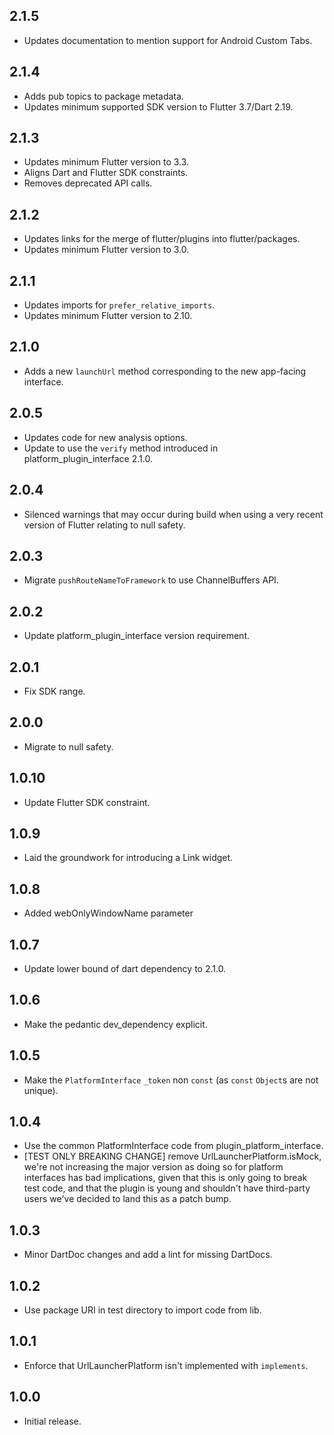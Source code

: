 ## 2.1.5

* Updates documentation to mention support for Android Custom Tabs.

## 2.1.4

* Adds pub topics to package metadata.
* Updates minimum supported SDK version to Flutter 3.7/Dart 2.19.

## 2.1.3

* Updates minimum Flutter version to 3.3.
* Aligns Dart and Flutter SDK constraints.
* Removes deprecated API calls.

## 2.1.2

* Updates links for the merge of flutter/plugins into flutter/packages.
* Updates minimum Flutter version to 3.0.

## 2.1.1

* Updates imports for `prefer_relative_imports`.
* Updates minimum Flutter version to 2.10.

## 2.1.0

* Adds a new `launchUrl` method corresponding to the new app-facing interface.

## 2.0.5

* Updates code for new analysis options.
* Update to use the `verify` method introduced in platform_plugin_interface 2.1.0.

## 2.0.4

* Silenced warnings that may occur during build when using a very
  recent version of Flutter relating to null safety.

## 2.0.3

* Migrate `pushRouteNameToFramework` to use ChannelBuffers API.

## 2.0.2

* Update platform_plugin_interface version requirement.

## 2.0.1

* Fix SDK range.

## 2.0.0

* Migrate to null safety.

## 1.0.10

* Update Flutter SDK constraint.

## 1.0.9

* Laid the groundwork for introducing a Link widget.

## 1.0.8

* Added webOnlyWindowName parameter

## 1.0.7

* Update lower bound of dart dependency to 2.1.0.

## 1.0.6

* Make the pedantic dev_dependency explicit.

## 1.0.5

* Make the `PlatformInterface` `_token` non `const` (as `const` `Object`s are not unique).

## 1.0.4

* Use the common PlatformInterface code from plugin_platform_interface.
* [TEST ONLY BREAKING CHANGE] remove UrlLauncherPlatform.isMock, we're not increasing the major version
  as doing so for platform interfaces has bad implications, given that this is only going to break
  test code, and that the plugin is young and shouldn't have third-party users we've decided to land
  this as a patch bump.

## 1.0.3

* Minor DartDoc changes and add a lint for missing DartDocs.

## 1.0.2

* Use package URI in test directory to import code from lib.

## 1.0.1

* Enforce that UrlLauncherPlatform isn't implemented with `implements`.

## 1.0.0

* Initial release.
